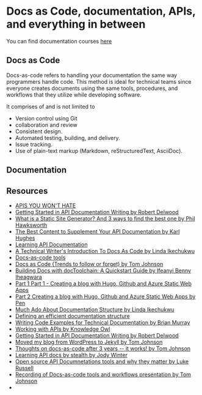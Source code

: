 
# Docs as Code, documentation, APIs, and everything in between

You can find documentation courses [here](https://github.com/Bennykillua/Getting-started-in-Technical-Writing/blob/main/Technical%20Writing%20Courses.md)

## Docs as Code

Docs-as-code refers to handling your documentation the same way programmers handle code. This method is ideal for technical teams since everyone creates documents using the same tools, procedures, and workflows that they utilize while developing software.

It comprises of and is not limited to 
- Version control using Git
- collaboration and review
- Consistent design.
- Automated testing, building, and delivery.
- Issue tracking.
- Use of plain-text markup (Markdown, reStructuredText, AsciiDoc).

## Documentation


## Resources

-  [APIS YOU WON'T HATE](https://apisyouwonthate.com/)
-  [Getting Started in API Documentation Writing by Robert Delwood](http://writeonce.org/starting_as_a_programmer_writer.php)
-  [What is a Static Site Generator? And 3 ways to find the best one by Phil Hawksworth](https://www.netlify.com/blog/2020/04/14/what-is-a-static-site-generator-and-3-ways-to-find-the-best-one/)
-  [The Best Content to Supplement Your API Documentation by Karl Hughes](https://apisyouwonthate.com/blog/supplementing-documentation)
-  [Learning API Documentation](https://idratherbewriting.com/category-api-doc/)
- [A Technical Writer's Introduction To Docs As Code by Linda Ikechukwu](https://www.everythingtechnicalwriting.com/dosc-as-code/)
- [Docs-as-code tools](https://idratherbewriting.com/learnapidoc/pubapis_docs_as_code.html)
- [Docs as Code (Trends to follow or forget) by Tom Johnson](https://idratherbewriting.com/trends/trends-to-follow-or-forget-docs-as-code.html)
- [Building Docs with docToolchain: A Quickstart Guide by Ifeanyi Benny Iheagwara](http://doctoolchain.org/tutorials/01_Tutorials/010_Quickstart.html)
- [Part 1 Part 1 - Creating a blog with Hugo, Github and Azure Static Web Apps](https://blog.pensplace.co.uk/post/creating-a-blog-with-hugo-github-and-azure-static-web-sites/)
- [Part 2 Creating a blog with Hugo, Github and Azure Static Web Apps by Pen](https://blog.pensplace.co.uk/post/part-2-creating-a-blog-with-hugogithub-and-azure-static-websites/)
- [Much Ado About Documentation Structure by Linda Ikechukwu](https://www.everythingtechnicalwriting.com/much-ado-about-software-documentation-structure/)
- [Defining an efficient documentation structure](https://www.iodigital.com/en/history/foreach/defining-an-efficient-documentation-structure)
- [Writing Code Examples for Technical Documentation by Brian Murray](https://www.youtube.com/watch?v=_gtzUpvGfXY)
- [Working with APIs by Knowledge Owl](https://support.knowledgeowl.com/help/working-with-apis)
- [Getting Started in API Documentation Writing by Robert Delwood](http://writeonce.org/starting_as_a_programmer_writer.php)
- [Moved my blog from WordPress to Jekyll by Tom Johnson](https://idratherbewriting.com/2015/05/29/moved-my-blog-from-wordpress-to-jekyll/)
- [Thoughts on docs-as-code after 3 years -- it works! by Tom Johnson](https://idratherbewriting.com/2018/07/03/docs-as-code-after-three-years/)
- [Learning API docs by stealth by Jody Winter](https://jodywinter.com/2021/05/08/learning-api-docs-by-stealth/)
- [Open source API Documnetations tools and why they matter by Luke Russell](https://blog.stoplight.io/open-source-api-documentation-tools-and-why-they-matter)
- [Recording of Docs-as-code tools and workflows presentation by Tom Johnson](https://idratherbewriting.com/2018/03/09/docs-as-code-tools-and-workflows-denver-presentation/#slides)
- 
